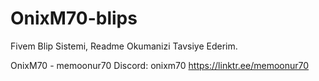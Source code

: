 # OnixM70-blips
 Fivem Blip Sistemi, Readme Okumanizi Tavsiye Ederim.

OnixM70 - memoonur70
Discord: onixm70
https://linktr.ee/memoonur70
